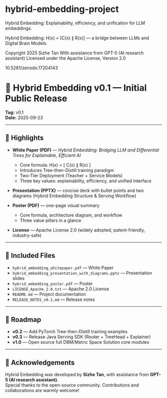 # hybrid-embedding-project

Hybrid Embedding: Explainability, efficiency, and unification for LLM embeddings.

Hybrid Embedding: H(x) = [C(x) ∥ R(x)] — a bridge between LLMs and Digital Brain Models.

Copyright 2025 Sizhe Tan
With assistance from GPT-5 (AI research assistant)
Licensed under the Apache License, Version 2.0

10.5281/zenodo.17204143

# 🚀 Hybrid Embedding v0.1 — Initial Public Release

**Tag:** v0.1  
**Date:** 2025-09-23  

---

## 🌟 Highlights
- **White Paper (PDF)** — *Hybrid Embedding: Bridging LLM and Differential Trees for Explainable, Efficient AI*  
  - Core formula: H(x) = [ C(x) ∥ R(x) ]  
  - Introduces Tree-then-Distill training paradigm  
  - Two-Tier Deployment (Teacher + Service Models)  
  - Three key values: explainability, efficiency, and unified interface  

- **Presentation (PPTX)** — concise deck with bullet points and two diagrams (Hybrid Embedding Structure & Serving Workflow)  

- **Poster (PDF)** — one-page visual summary  
  - Core formula, architecture diagram, and workflow  
  - Three value pillars in a glance  

- **License** — Apache License 2.0 (widely adopted, patent-friendly, industry-safe)  

---

## 📂 Included Files
- `hybrid_embedding_whitepaper.pdf` — White Paper  
- `hybrid_embedding_presentation_with_diagrams.pptx` — Presentation slides  
- `hybrid_embedding_poster.pdf` — Poster  
- `LICENSE_Apache_2.0.txt` — Apache 2.0 License  
- `README.md` — Project documentation  
- `RELEASE_NOTES_v0.1.md` — Release notes  

---

## 🔮 Roadmap
- **v0.2** — Add PyTorch Tree-then-Distill training examples  
- **v0.3** — Release Java Serving SDK (Router + TreeHead + Explainer)  
- **v1.0** — Open source full DBM/Metric Space Solution core modules  

---

## 🙏 Acknowledgements
Hybrid Embedding was developed by **Sizhe Tan**, with assistance from **GPT-5 (AI research assistant)**.  
Special thanks to the open-source community. Contributions and collaborations are warmly welcome!  

